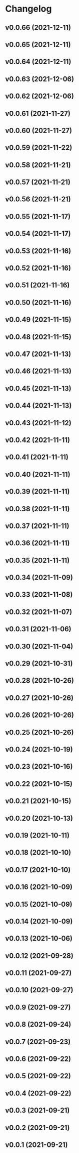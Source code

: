 # Changelog

<!--next-version-placeholder-->

## v0.0.66 (2021-12-11)


## v0.0.65 (2021-12-11)


## v0.0.64 (2021-12-11)


## v0.0.63 (2021-12-06)


## v0.0.62 (2021-12-06)


## v0.0.61 (2021-11-27)


## v0.0.60 (2021-11-27)


## v0.0.59 (2021-11-22)


## v0.0.58 (2021-11-21)


## v0.0.57 (2021-11-21)


## v0.0.56 (2021-11-21)


## v0.0.55 (2021-11-17)


## v0.0.54 (2021-11-17)


## v0.0.53 (2021-11-16)


## v0.0.52 (2021-11-16)


## v0.0.51 (2021-11-16)


## v0.0.50 (2021-11-16)


## v0.0.49 (2021-11-15)


## v0.0.48 (2021-11-15)


## v0.0.47 (2021-11-13)


## v0.0.46 (2021-11-13)


## v0.0.45 (2021-11-13)


## v0.0.44 (2021-11-13)


## v0.0.43 (2021-11-12)


## v0.0.42 (2021-11-11)


## v0.0.41 (2021-11-11)


## v0.0.40 (2021-11-11)


## v0.0.39 (2021-11-11)


## v0.0.38 (2021-11-11)


## v0.0.37 (2021-11-11)


## v0.0.36 (2021-11-11)


## v0.0.35 (2021-11-11)


## v0.0.34 (2021-11-09)


## v0.0.33 (2021-11-08)


## v0.0.32 (2021-11-07)


## v0.0.31 (2021-11-06)


## v0.0.30 (2021-11-04)


## v0.0.29 (2021-10-31)


## v0.0.28 (2021-10-26)


## v0.0.27 (2021-10-26)


## v0.0.26 (2021-10-26)


## v0.0.25 (2021-10-26)


## v0.0.24 (2021-10-19)


## v0.0.23 (2021-10-16)


## v0.0.22 (2021-10-15)


## v0.0.21 (2021-10-15)


## v0.0.20 (2021-10-13)


## v0.0.19 (2021-10-11)


## v0.0.18 (2021-10-10)


## v0.0.17 (2021-10-10)


## v0.0.16 (2021-10-09)


## v0.0.15 (2021-10-09)


## v0.0.14 (2021-10-09)


## v0.0.13 (2021-10-06)


## v0.0.12 (2021-09-28)


## v0.0.11 (2021-09-27)


## v0.0.10 (2021-09-27)


## v0.0.9 (2021-09-27)


## v0.0.8 (2021-09-24)


## v0.0.7 (2021-09-23)


## v0.0.6 (2021-09-22)


## v0.0.5 (2021-09-22)


## v0.0.4 (2021-09-22)


## v0.0.3 (2021-09-21)


## v0.0.2 (2021-09-21)


## v0.0.1 (2021-09-21)

